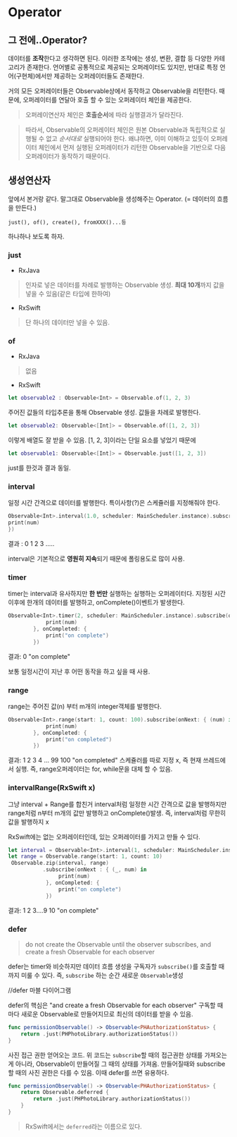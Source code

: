 # Operator

## 그 전에..Operator?

데이터를 **조작**한다고 생각하면 된다. 이러한 조작에는 생성, 변환, 결합 등 다양한 카테고리가 존재한다. 
언어별로 공통적으로 제공되는 오퍼레이터도 있지만, 반대로 특정 언어(구현체)에서만 제공하는 오퍼레이터들도 존재한다. 

거의 모든 오퍼레이터들은 Observable상에서 동작하고 Observable을 리턴한다.
때문에, 오퍼레이터를 연달아 호출 할 수 있는 오퍼레이터 체인을 제공한다.
> 오퍼레이연산자 체인은 **호출순서**에 따라 실행결과가 달라진다.

> 따라서, Observable의 오퍼레이터 체인은 원본 Observable과 독립적으로 실행될 수 없고 _순서대로_ 실행되어야 한다. 왜냐하면, 이미 이해하고 있듯이 오퍼레이터 체인에서 먼저 실행된 오퍼레이터가 리턴한 Observable을 기반으로 다음 오퍼레이터가 동작하기 때문이다.


## 생성연산자
앞에서 본거랑 같다. 말그대로 Observable을 생성해주는 Operator. (= 데이터의 흐름을 만든다.)

```just(), of(), create(), fromXXX()...등 ```

하나하나 보도록 하자.

### just
- RxJava
> 인자로 넣은 데이터를 차례로 발행하는 Observable 생성.
>  **최대 10개**까지 값을 넣을 수 있음(같은 타입에 한하여)
- RxSwift
> 단 하나의 데이터만 넣을 수 있음.

### of 
- RxJava 
>  없음

- RxSwift
~~~swift 
let observable2 : Observable<Int> = Observable.of(1, 2, 3)
~~~
주어진 값들의 타입추론을 통해 Observable 생성. 값들을 차례로 발행한다. 


~~~swift 
let observable2: Observable<[Int]> = Observable.of([1, 2, 3])
~~~
이렇게 배열도 잘 받을 수 있음. 
[1, 2, 3]이라는 단일 요소를 넣었기 때문에

~~~swift 
let observable1: Observable<[Int]> = Observable.just([1, 2, 3])
~~~

just를 한것과 결과 동일.

### interval
일정 시간 간격으로 데이터를 발행한다.
특이사항(?)은 스케쥴러를 지정해줘야 한다. 

~~~swift 
Observable<Int>.interval(1.0, scheduler: MainScheduler.instance).subscribe(onNext: { num in
print(num)
})
~~~

결과 : 0 1 2 3 .....

interval은 기본적으로 **영원히 지속**되기 때문에 폴링용도로 많이 사용.

### timer
timer는 interval과 유사하지만 **한 번만** 실행하는 실행하는 오퍼레이터다.
지정된 시간 이후에 한개의 데이터를 발행하고, onComplete()이벤트가 발생한다. 

~~~swift 
Observable<Int>.timer(2, scheduler: MainScheduler.instance).subscribe(onNext: { (num) in
            print(num)
        }, onCompleted: {
            print("on complete")
        })
~~~

결과: 0 "on complete"

보통 일정시간이 지난 후 어떤 동작을 하고 싶을 때 사용.

### range
range는 주어진 값(n) 부터 m개의 integer객체를 발행한다.

~~~swift 
Observable<Int>.range(start: 1, count: 100).subscribe(onNext: { (num) in
            print(num)
        }, onCompleted: {
            print("on completed")
        })
~~~

결과: 1 2 3 4 ... 99 100 "on completed"
스케쥴러를 따로 지정 x, 즉 현재 쓰레드에서 실행. 즉, range오퍼레이터는 for, while문을 대체 할 수 있음.

### intervalRange(RxSwift x)
그냥 interval + Range를 합친거
interval처럼 일정한 시간 간격으로 값을 발행하지만 range처럼 n부터 m개의 값만 발행하고 onComplete()발생.
즉, interval처럼 무한히 값을 발행하지 x


RxSwift에는 없는 오퍼레이터인데, 있는 오퍼레이터를 가지고 만들 수 있다. 

~~~swift 
let interval = Observable<Int>.interval(1, scheduler: MainScheduler.instance)
let range = Observable.range(start: 1, count: 10)
 Observable.zip(interval, range)
           .subscribe(onNext : { (_, num) in
                print(num)
            }, onCompleted: {
                print("on complete")
            })
~~~

결과: 1 2 3....9 10 "on complete"

### defer 

> do not create the Observable until the observer subscribes, and create a fresh Observable for each observer

defer는 timer와 비슷하지만 데이터 흐름 생성을 구독자가 ```subscribe()```를 호출할 때 까지 미룰 수 있다.
즉, ```subscribe``` 하는 순간 새로운 ```Observable```생성


//defer 마블 다이어그램

defer의 핵심은 "and create a fresh Observable for each observer"
구독할 때 마다 새로운 Observable로 만들어지므로 최신의 데이터를 받을 수 있음.

~~~swift 
func permissionObservable() -> Observable<PHAuthorizationStatus> {
	return .just(PHPhotoLibrary.authorizationStatus())
}
~~~

사진 접근 권한 얻어오는 코드.
위 코드는 ```subscribe```할 때의 접근권한 상태를 가져오는게 아니라, Observable이 만들어질 그 때의 상태를 가져옴. 만들어질때와 subscribe할 때의 사진 권한은 다를 수 있음. 이때 defer를 쓰면 유용하다.

~~~swift 
func permissionObservable() -> Observable<PHAuthorizationStatus> {
	return Observable.deferred {
		return .just(PHPhotoLibrary.authorizationStatus())
	}
}
~~~
> RxSwift에서는 ```deferred```라는 이름으로 있다. 












